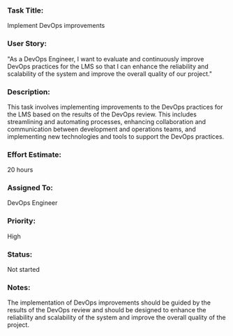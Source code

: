 ### Task Title: 
Implement DevOps improvements

### User Story: 
"As a DevOps Engineer, I want to evaluate and continuously improve DevOps practices for the LMS so that I can enhance the reliability and scalability of the system and improve the overall quality of our project."

### Description: 
This task involves implementing improvements to the DevOps practices for the LMS based on the results of the DevOps review. This includes streamlining and automating processes, enhancing collaboration and communication between development and operations teams, and implementing new technologies and tools to support the DevOps practices.

### Effort Estimate: 
20 hours

### Assigned To: 
DevOps Engineer

### Priority: 
High

### Status: 
Not started

### Notes: 
The implementation of DevOps improvements should be guided by the results of the DevOps review and should be designed to enhance the reliability and scalability of the system and improve the overall quality of the project.



